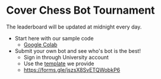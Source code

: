 # Cover Chess Bot Tournament

The leaderboard will be updated at midnight every day.

- Start here with our sample code
  - [Google Colab](https://colab.research.google.com/github/nomomon/chess-bot-competition/blob/main/practical.ipynb)
- Submit your own bot and see who's bot is the best!
  - Sign in through University account
  - Use the [template](https://github.com/Fully-Connected-Graph/chess-bot-competition/blob/main/template_bot.py) we provide
  - https://forms.gle/jszsX8SvETQWobkP6
